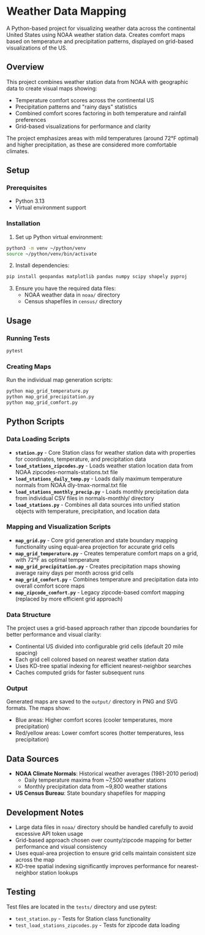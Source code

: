 # Weather Data Mapping

A Python-based project for visualizing weather data across the continental United States using NOAA weather station data. Creates comfort maps based on temperature and precipitation patterns, displayed on grid-based visualizations of the US.

## Overview

This project combines weather station data from NOAA with geographic data to create visual maps showing:
- Temperature comfort scores across the continental US
- Precipitation patterns and "rainy days" statistics  
- Combined comfort scores factoring in both temperature and rainfall preferences
- Grid-based visualizations for performance and clarity

The project emphasizes areas with mild temperatures (around 72°F optimal) and higher precipitation, as these are considered more comfortable climates.

## Setup

### Prerequisites
- Python 3.13
- Virtual environment support

### Installation

1. Set up Python virtual environment:
```bash
python3 -m venv ~/python/venv
source ~/python/venv/bin/activate
```

2. Install dependencies:
```bash
pip install geopandas matplotlib pandas numpy scipy shapely pyproj
```

3. Ensure you have the required data files:
   - NOAA weather data in `noaa/` directory
   - Census shapefiles in `census/` directory

## Usage

### Running Tests
```bash
pytest
```

### Creating Maps
Run the individual map generation scripts:
```bash
python map_grid_temperature.py
python map_grid_precipitation.py 
python map_grid_comfort.py
```

## Python Scripts

### Data Loading Scripts
- **`station.py`** - Core Station class for weather station data with properties for coordinates, temperature, and precipitation data
- **`load_stations_zipcodes.py`** - Loads weather station location data from NOAA zipcodes-normals-stations.txt file
- **`load_stations_daily_temp.py`** - Loads daily maximum temperature normals from NOAA dly-tmax-normal.txt file  
- **`load_stations_monthly_precip.py`** - Loads monthly precipitation data from individual CSV files in normals-monthly/ directory
- **`load_stations.py`** - Combines all data sources into unified station objects with temperature, precipitation, and location data

### Mapping and Visualization Scripts
- **`map_grid.py`** - Core grid generation and state boundary mapping functionality using equal-area projection for accurate grid cells
- **`map_grid_temperature.py`** - Creates temperature comfort maps on a grid, with 72°F as optimal temperature
- **`map_grid_precipitation.py`** - Creates precipitation maps showing average rainy days per month across grid cells
- **`map_grid_comfort.py`** - Combines temperature and precipitation data into overall comfort score maps
- **`map_zipcode_comfort.py`** - Legacy zipcode-based comfort mapping (replaced by more efficient grid approach)

### Data Structure

The project uses a grid-based approach rather than zipcode boundaries for better performance and visual clarity:
- Continental US divided into configurable grid cells (default 20 mile spacing)
- Each grid cell colored based on nearest weather station data
- Uses KD-tree spatial indexing for efficient nearest-neighbor searches
- Caches computed grids for faster subsequent runs

### Output

Generated maps are saved to the `output/` directory in PNG and SVG formats. The maps show:
- Blue areas: Higher comfort scores (cooler temperatures, more precipitation)
- Red/yellow areas: Lower comfort scores (hotter temperatures, less precipitation)

## Data Sources

- **NOAA Climate Normals**: Historical weather averages (1981-2010 period)
  - Daily temperature maxima from ~7,500 weather stations
  - Monthly precipitation data from ~9,800 weather stations
- **US Census Bureau**: State boundary shapefiles for mapping

## Development Notes

- Large data files in `noaa/` directory should be handled carefully to avoid excessive API token usage
- Grid-based approach chosen over county/zipcode mapping for better performance and visual consistency
- Uses equal-area projection to ensure grid cells maintain consistent size across the map
- KD-tree spatial indexing significantly improves performance for nearest-neighbor station lookups

## Testing

Test files are located in the `tests/` directory and use pytest:
- `test_station.py` - Tests for Station class functionality
- `test_load_stations_zipcodes.py` - Tests for zipcode data loading

